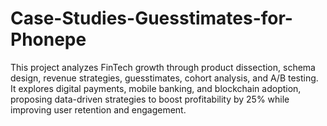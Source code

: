 # Case-Studies-Guesstimates-for-Phonepe
This project analyzes FinTech growth through product dissection, schema design, revenue strategies, guesstimates, cohort analysis, and A/B testing. It explores digital payments, mobile banking, and blockchain adoption, proposing data-driven strategies to boost profitability by 25% while improving user retention and engagement.
